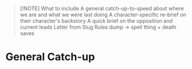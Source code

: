> [!NOTE] What to include
> A general catch-up-to-speed about where we are and what we were last doing
> A character-specific re-brief on their character's backstory
> A quick brief on the opposition and current leads
> Letter from Slug
> Rules dump -> spell thing + death saves
# General Catch-up

